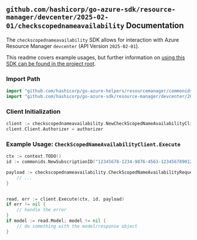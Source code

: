 
## `github.com/hashicorp/go-azure-sdk/resource-manager/devcenter/2025-02-01/checkscopednameavailability` Documentation

The `checkscopednameavailability` SDK allows for interaction with Azure Resource Manager `devcenter` (API Version `2025-02-01`).

This readme covers example usages, but further information on [using this SDK can be found in the project root](https://github.com/hashicorp/go-azure-sdk/tree/main/docs).

### Import Path

```go
import "github.com/hashicorp/go-azure-helpers/resourcemanager/commonids"
import "github.com/hashicorp/go-azure-sdk/resource-manager/devcenter/2025-02-01/checkscopednameavailability"
```


### Client Initialization

```go
client := checkscopednameavailability.NewCheckScopedNameAvailabilityClientWithBaseURI("https://management.azure.com")
client.Client.Authorizer = authorizer
```


### Example Usage: `CheckScopedNameAvailabilityClient.Execute`

```go
ctx := context.TODO()
id := commonids.NewSubscriptionID("12345678-1234-9876-4563-123456789012")

payload := checkscopednameavailability.CheckScopedNameAvailabilityRequest{
	// ...
}


read, err := client.Execute(ctx, id, payload)
if err != nil {
	// handle the error
}
if model := read.Model; model != nil {
	// do something with the model/response object
}
```
